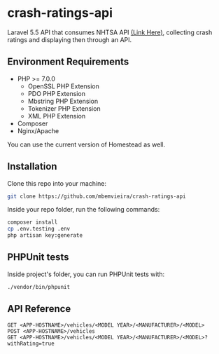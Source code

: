 # crash-ratings-api

Laravel 5.5 API that consumes NHTSA API [(Link Here)](https://one.nhtsa.gov/webapi/Default.aspx?SafetyRatings/API/5), collecting crash ratings and displaying then through an API.

## Environment Requirements

- PHP >= 7.0.0
  - OpenSSL PHP Extension
  - PDO PHP Extension
  - Mbstring PHP Extension
  - Tokenizer PHP Extension
  - XML PHP Extension
- Composer
- Nginx/Apache

 You can use the current version of Homestead as well.

## Installation

Clone this repo into your machine:

```bash
git clone https://github.com/mbemvieira/crash-ratings-api
```

Inside your repo folder, run the following commands:

```bash
composer install
cp .env.testing .env
php artisan key:generate
```

## PHPUnit tests

Inside project's folder, you can run PHPUnit tests with:

```bash
./vendor/bin/phpunit
```

## API Reference

```
GET <APP-HOSTNAME>/vehicles/<MODEL YEAR>/<MANUFACTURER>/<MODEL>
POST <APP-HOSTNAME>/vehicles
GET <APP-HOSTNAME>/vehicles/<MODEL YEAR>/<MANUFACTURER>/<MODEL>?withRating=true
```

